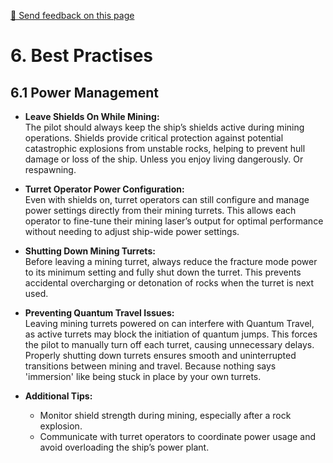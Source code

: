 [💬 Send feedback on this page](https://github.com/codepic/StarCitizen.Mining.Mole/issues/new?template=feedback.yml&title=Feedback+on+BestPractises.md&page=BestPractises.md)  

# 6. Best Practises

## 6.1 Power Management

- **Leave Shields On While Mining:**  
  The pilot should always keep the ship’s shields active during mining operations. Shields provide critical protection against potential catastrophic explosions from unstable rocks, helping to prevent hull damage or loss of the ship. Unless you enjoy living dangerously. Or respawning.

- **Turret Operator Power Configuration:**  
  Even with shields on, turret operators can still configure and manage power settings directly from their mining turrets. This allows each operator to fine-tune their mining laser’s output for optimal performance without needing to adjust ship-wide power settings.

- **Shutting Down Mining Turrets:**  
  Before leaving a mining turret, always reduce the fracture mode power to its minimum setting and fully shut down the turret. This prevents accidental overcharging or detonation of rocks when the turret is next used.

- **Preventing Quantum Travel Issues:**  
  Leaving mining turrets powered on can interfere with Quantum Travel, as active turrets may block the initiation of quantum jumps. This forces the pilot to manually turn off each turret, causing unnecessary delays. Properly shutting down turrets ensures smooth and uninterrupted transitions between mining and travel. Because nothing says 'immersion' like being stuck in place by your own turrets.

- **Additional Tips:**  
  - Monitor shield strength during mining, especially after a rock explosion.
  - Communicate with turret operators to coordinate power usage and avoid overloading the ship’s power plant.
